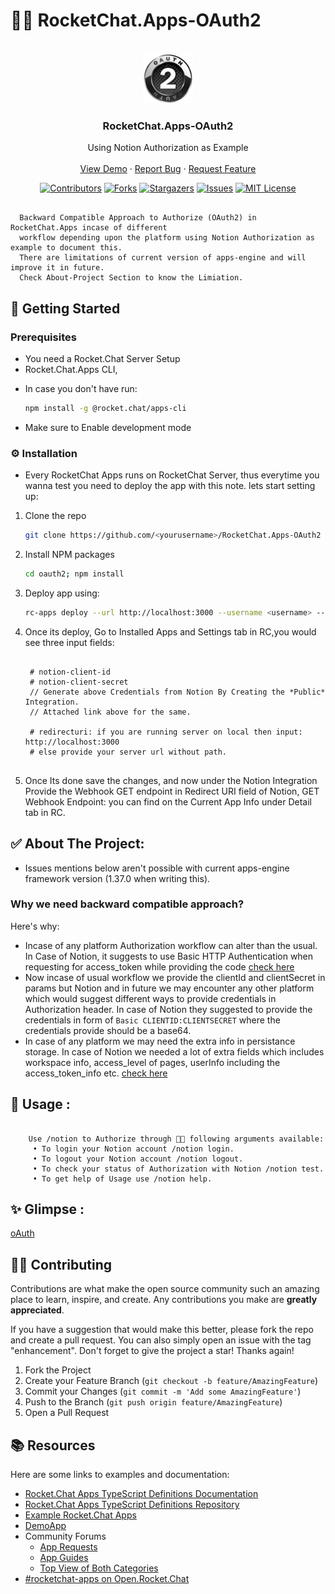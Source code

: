 #  🚀💬 RocketChat.Apps-OAuth2 


<!-- PROJECT LOGO -->
<br />
<div align="center">
  <a href="https://github.com/Nabhag8848/RocketChat.Apps-OAuth2">
    <img src="oauth2/icon.png" alt="Logo" width="80" height="80">
  </a>

  <h3 align="center">RocketChat.Apps-OAuth2</h3>

  <p align="center">
    Using Notion Authorization as Example
<!--     <br />
    <a href="https://github.com/Nabhag8848/RocketChat.Apps-OAuth2"><strong>Explore the docs »</strong></a> -->
    <br />
    <br />
    <a href="https://github.com/Nabhag8848/RocketChat.Apps-OAuth2">View Demo</a>
    ·
    <a href="https://github.com/Nabhag8848/RocketChat.Apps-OAuth2/issues">Report Bug</a>
    ·
    <a href="https://github.com/Nabhag8848/RocketChat.Apps-OAuth2/issues">Request Feature</a>
  </p>
</div>

<div align="center">

[![Contributors][contributors-shield]][contributors-url]
[![Forks][forks-shield]][forks-url]
[![Stargazers][stars-shield]][stars-url]
[![Issues][issues-shield]][issues-url]
[![MIT License][license-shield]][license-url]

</div>

```

  Backward Compatible Approach to Authorize (OAuth2) in RocketChat.Apps incase of different 
  workflow depending upon the platform using Notion Authorization as example to document this. 
  There are limitations of current version of apps-engine and will improve it in future.
  Check About-Project Section to know the Limiation.

```



##  📜 Getting Started

### Prerequisites

- You need a Rocket.Chat Server Setup
- Rocket.Chat.Apps CLI, 
* In case you don't have run:
  ```sh
  npm install -g @rocket.chat/apps-cli
  ```
- Make sure to Enable development mode



### ⚙️ Installation
- Every RocketChat Apps runs on RocketChat Server, thus everytime you wanna test you need to deploy the app with this note. lets start setting up:

1. Clone the repo
   ```sh
   git clone https://github.com/<yourusername>/RocketChat.Apps-OAuth2
   ```
2. Install NPM packages
   ```sh
   cd oauth2; npm install
   ```
3. Deploy app using:
   ```sh
   rc-apps deploy --url http://localhost:3000 --username <username> --password <password>
   ```
<!-- PROJECT SHIELDS -->
<!--
*** I'm using markdown "reference style" links for readability.
*** Reference links are enclosed in brackets [ ] instead of parentheses ( ).
*** See the bottom of this document for the declaration of the reference variables
*** for contributors-url, forks-url, etc. This is an optional, concise syntax you may use.
*** https://www.markdownguide.org/basic-syntax/#reference-style-links
-->
>

4. Once its deploy, Go to Installed Apps and Settings tab in RC,you would see three input fields:
   ```
   
    # notion-client-id
    # notion-client-secret
    // Generate above Credentials from Notion By Creating the *Public* Integration.
    // Attached link above for the same.

    # redirecturi: if you are running server on local then input: http://localhost:3000 
    # else provide your server url without path.
    
   ```
5. Once Its done save the changes, and now under the Notion Integration Provide the Webhook GET endpoint in Redirect URI field of Notion, GET Webhook Endpoint: you can find on the Current App Info under Detail tab in RC.
  

<!-- ABOUT THE PROJECT -->
## ✅ About The Project:
- Issues mentions below aren't possible with current apps-engine framework version (1.37.0 when writing this).
### Why we need backward compatible approach?

Here's why:
* Incase of any platform Authorization workflow can alter than the usual. In Case of Notion, it suggests to use Basic HTTP Authentication when requesting for access_token while providing the code [check here](https://developers.notion.com/docs/authorization#step-3-the-integration-sends-the-code-in-a-post-request-to-the-notion-api)
* Now incase of usual workflow we provide the clientId and clientSecret in params but Notion and in future we may encounter any other platform  which would suggest different ways to provide credentials in Authorization header. In case of Notion they suggested to provide the credentials in form of `Basic CLIENTID:CLIENTSECRET` where the credentials provide should be a base64. 
* In case of any platform we may need the extra info in persistance storage. In case of Notion we needed a lot of extra fields which includes workspace info, access_level of pages, userInfo including the access_token_info etc. [check here](https://developers.notion.com/docs/authorization#step-4-notion-responds-with-an-access_token-and-some-additional-information)

## :rocket: Usage :

```

    Use /notion to Authorize through 🚀💬 following arguments available: 
     • To login your Notion account /notion login.
     • To logout your Notion account /notion logout.
     • To check your status of Authorization with Notion /notion test.
     • To get help of Usage use /notion help.

```

## ✨ Glimpse :
[oAuth](https://user-images.githubusercontent.com/65061890/226479699-5d975e54-ec27-400e-a853-22e5fc1470b4.webm)


<!-- CONTRIBUTING -->
## 🧑‍💻 Contributing

Contributions are what make the open source community such an amazing place to learn, inspire, and create. Any contributions you make are **greatly appreciated**.

If you have a suggestion that would make this better, please fork the repo and create a pull request. You can also simply open an issue with the tag "enhancement".
Don't forget to give the project a star! Thanks again!

1. Fork the Project
2. Create your Feature Branch (`git checkout -b feature/AmazingFeature`)
3. Commit your Changes (`git commit -m 'Add some AmazingFeature'`)
4. Push to the Branch (`git push origin feature/AmazingFeature`)
5. Open a Pull Request

## 📚 Resources
Here are some links to examples and documentation:
- [Rocket.Chat Apps TypeScript Definitions Documentation](https://rocketchat.github.io/Rocket.Chat.Apps-engine/)
- [Rocket.Chat Apps TypeScript Definitions Repository](https://github.com/RocketChat/Rocket.Chat.Apps-engine)
- [Example Rocket.Chat Apps](https://github.com/graywolf336/RocketChatApps)
- [DemoApp](https://github.com/RocketChat/Rocket.Chat.Demo.App)
- Community Forums
  - [App Requests](https://forums.rocket.chat/c/rocket-chat-apps/requests)
  - [App Guides](https://forums.rocket.chat/c/rocket-chat-apps/guides)
  - [Top View of Both Categories](https://forums.rocket.chat/c/rocket-chat-apps)
- [#rocketchat-apps on Open.Rocket.Chat](https://open.rocket.chat/channel/rocketchat-apps)



<!-- MARKDOWN LINKS & IMAGES -->
<!-- https://www.markdownguide.org/basic-syntax/#reference-style-links -->
[contributors-shield]: https://img.shields.io/github/contributors/othneildrew/Best-README-Template.svg?style=for-the-badge
[contributors-url]: https://github.com/Nabhag8848/RocketChat.Apps-OAuth2/graphs/contributors
[forks-shield]: https://img.shields.io/github/forks/othneildrew/Best-README-Template.svg?style=for-the-badge
[forks-url]: https://github.com/Nabhag8848/RocketChat.Apps-OAuth2/network/members
[stars-shield]: https://img.shields.io/github/stars/othneildrew/Best-README-Template.svg?style=for-the-badge
[stars-url]: https://github.com/Nabhag8848/RocketChat.Apps-OAuth2/stargazers
[issues-shield]: https://img.shields.io/github/issues/othneildrew/Best-README-Template.svg?style=for-the-badge
[issues-url]: https://github.com/Nabhag8848/RocketChat.Apps-OAuth2/issues
[license-shield]: https://img.shields.io/github/license/othneildrew/Best-README-Template.svg?style=for-the-badge
[license-url]: https://github.com/Nabhag8848/RocketChat.Apps-OAuth2/blob/master/LICENSE.txt

